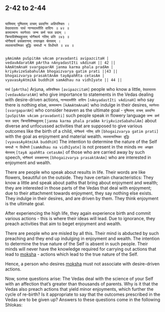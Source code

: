 ## 2-42 to 2-44


```shloka-sa

यामिमाम् पुष्पिताम् वाचम् प्रवदन्ति अविपश्चितः ।
वेदवादरताः पार्थ नान्यदस्तीति वादिनः ॥ ४२ ॥
कामात्मानः स्वर्गपराः जन्म कर्म फल प्रदाम् ।
क्रियाविशेषबहुलाम् भोगैश्वर्य गतिम् प्रति ॥४३ ॥
भोगैश्वर्य प्रसक्तानाम् तयापहृत चेतसाम् ।
व्यवसायात्मिका बुद्धिः समाधौ न विधीयते ॥ ४४ ॥

```
```shloka-sa-hk

yAmimAm puSpitAm vAcam pravadanti avipazcitaH |
vedavAdaratAH pArtha nAnyadastIti vAdinaH || 42 ||
kAmAtmAnaH svargaparAH janma karma phala pradAm |
kriyAvizeSabahulAm bhogaizvarya gatim prati ||43 ||
bhogaizvarya prasaktAnAm tayApahRta cetasAm |
vyavasAyAtmikA buddhiH samAdhau na vidhIyate || 44 ||

```
`पार्थ` `[pArtha]` Arjuna, `अविपश्चितः` `[avipazcitaH]` people who know a little, `वेदवादरताः` `[vedavAdaratAH]` who give importance to statements in the Vedas dealing with desire-driven actions, `नान्यदस्तीति वादिनः` `[nAnyadastIti vAdinaH]` who say there is nothing else, `कामात्मानः` `[kAmAtmAnaH]` who indulge in their desires, `स्वर्गपराः` `[svargaparAH]` who consider heaven as the ultimate goal - `पुष्पिताम् वाचम् प्रवदन्ति` `[puSpitAm vAcam pravadanti]` such people speak in flowery language `जन्म कर्म फल प्रदाम् क्रियाविशेषबहुलाम्` `[janma karma phala pradAm kriyAvizeSabahulAm]` about diverse and unfocussed activities that are supposed to give various outcomes like the birth of a child, `भोगैश्वर्य गतिम् प्रति` `[bhogaizvarya gatim prati]` with the goal as enjoyment and material wealth.
`व्यवसायात्मिका बुद्धिः` `[vyavasAyAtmikA buddhiH]` The intention to determine the nature of the Self `समाधौ न विधीयते` `[samAdhau na vidhIyate]` is not present in the minds `तया अपहृत चेतसाम्` `[tayA apahRta cetasAm]` of those who are carried away by such speech, `भोगैश्वर्य प्रसक्तानाम्` `[bhogaizvarya prasaktAnAm]` who are interested in enjoyment and wealth.

There are people who speak about results in life. Their words are like flowers, beautiful on the outside. They have certain characteristics: They know a little and speak about paths that bring about enjoyment and wealth; they are interested in those parts of the Vedas that deal with enjoyment; due to their attachment towards enjoyment, they say nothing else exists. They indulge in their desires, and are driven by them. They think enjoyment is the ultimate goal. 

After experiencing the high life, they again experience birth and commit various actions - this is where their ideas will lead. Due to ignorance, they preach activities that aim to beget enjoyment and wealth.

There are people who are misled by all this. Their mind is abducted by such preaching and they end up indulging in enjoyment and wealth. The intention to determine the true nature of the Self is absent in such people. Their minds will never have the knowledge required for carrying out actions that lead to 
[moksha](Moksha) - actions which lead to the true nature of the Self.

Hence, a person who desires 
[moksha](Moksha)
 must not associate with desire-driven actions.

Now, some questions arise: The Vedas deal with the science of your Self with an affection that’s greater than thousands of parents. Why is it that the Vedas also preach actions that yield minor enjoyments, which further the cycle of re-birth? Is it appropriate to say that the outcomes prescribed in the Vedas are to be given up? Answers to these questions come in the following Shlokas:


